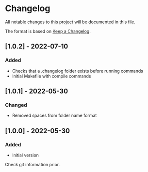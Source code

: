 # Changelog
All notable changes to this project will be documented in this file.

The format is based on [Keep a Changelog](https://keepachangelog.com/en/1.0.0/).

## [1.0.2] - 2022-07-10
### Added
- Checks that a .changelog folder exists before running commands
- Initial Makefile with compile commands

## [1.0.1] - 2022-05-30
### Changed
- Removed spaces from folder name format

## [1.0.0] - 2022-05-30
### Added
- Initial version

Check git information prior.
